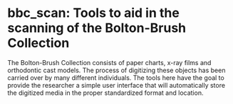 # bbc_scan: Tools to aid in the scanning of the Bolton-Brush Collection

The Bolton-Brush Collection consists of paper charts, x-ray films and orthodontic cast models. The process of digitizing these objects has been carried over by many different individuals. The tools here have the goal to provide the researcher a simple user interface that will automatically store the digitized media in the proper standardized format and location.